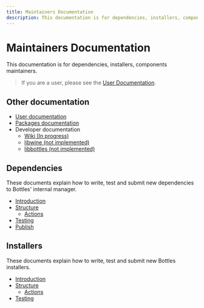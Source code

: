 ```yaml
---
title: Maintainers Documentation
description: This documentation is for dependencies, installers, components maintainers.
---
```


# Maintainers Documentation
This documentation is for dependencies, installers, components maintainers.

> If you are a user, please see the [User Documentation](https://docs.usebottles.com).


## Other documentation
- [User documentation](https://docs.usebottles.com)
- [Packages documentation](https://github.com/bottlesdevs/Bottles/wiki/Packaging)
- Developer documentation
    - [Wiki (In progress)](https://github.com/bottlesdevs/Bottles/wiki)
    - [libwine (not implemented)](https://dev-docs.usebottles.com/libwine/)
    - [libbottles (not implemented)](https://dev-docs.usebottles.com/libbottles/)


## Dependencies
These documents explain how to write, test and submit new dependencies to Bottles' internal manager.
- [Introduction](/dependencies/Introduction)
- [Structure](/dependencies/structure/)
    - [Actions](/dependencies/structure/Actions)
- [Testing](/dependencies/Testing)
- [Publish](/dependencies/structure/Publish)


## Installers
These documents explain how to write, test and submit new Bottles installers.
- [Introduction](/installers/Introduction)
- [Structure](/installers/structure)
    - [Actions](/installers/structure/Actions)
- [Testing](/dependencies/Testing)